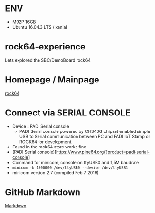 # ENV
- M92P 16GB
- Ubuntu 16.04.3 LTS / xenial

# rock64-experience
Lets explored the SBC/DemoBoard rock64


# Homepage / Mainpage 
[rock64](https://www.pine64.org/?page_id=7147)

# Connect via SERIAL CONSOLE
 - Device : PADI Serial console
    - PADI Serial console powered by CH340G chipset enabled simple USB to Serial communication between PC and PADI IoT Stamp or ROCK64 for development. 
- Found in the rock64 store works fine
- (PADI Serial console)[https://www.pine64.org/?product=padi-serial-console]   
- Command for minicom, console on ttyUSB0 and 1,5M baudrate
 - ```minicom -b 1500000 /dev/ttyUSB0 --device /dev/ttyUSB1 ```
- minicom version 2.7 (compiled Feb  7 2016)


# GitHub Markdown
[Markdown](https://guides.github.com/features/mastering-markdown/)